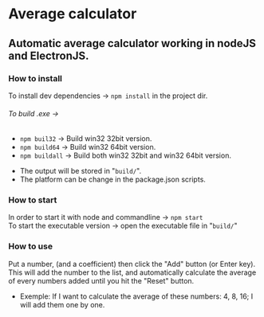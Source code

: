 # Average calculator

## Automatic average calculator working in nodeJS and ElectronJS.

### How to install

To install dev dependencies -> `npm install` in the project dir.

###### To build .exe ->
  - `npm buil32` -> Build win32 32bit version.
  - `npm build64` -> Build win32 64bit version.
  - `npm buildall` -> Build both win32 32bit and win32 64bit version.

  * The output will be stored in "`build/`".
  * The platform can be change in the package.json scripts.

### How to start

  In order to start it with node and commandline -> `npm start` <br>
  To start the executable version -> open the executable file in "`build/`"

### How to use 

  Put a number, (and a coefficient) then click the "Add" button (or Enter key). <br>
  This will add the number to the list, and automatically calculate the average of every numbers added until you hit the "Reset" button.
  
  * Exemple: If I want to calculate the average of these numbers: 4, 8, 16; I will add them one by one.

